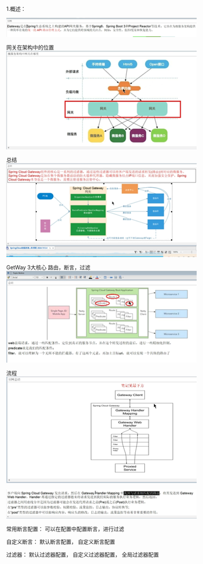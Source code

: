 1.概述：

![img.png](img/img.png)

网关在架构中的位置
![img_1.png](img/img_1.png)

总结
![img_2.png](img/img_2.png)


GetWay 3大核心
路由，断言，过滤
![img_3.png](img/img_3.png)


流程
![img_4.png](img/img_4.png)

![img_5.png](img/img_5.png)


常用断言配置：
可以在配置中配置断言，进行过滤


自定义断言：
默认断言配置，
自定义断言配置

过滤器：
默认过滤器配置，
自定义过滤器配置，
全局过滤器配置







